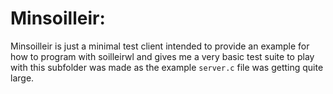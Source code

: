 # Minsoilleir:

Minsoilleir is just a minimal test client intended to provide an example for how to program with soilleirwl and gives me a very basic test suite to play with this subfolder was made as the example `server.c` file was getting quite large.
